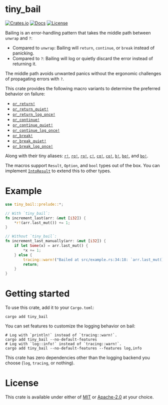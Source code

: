 # tiny_bail

[![Crates.io](https://img.shields.io/crates/v/tiny_bail.svg?style=for-the-badge)](https://crates.io/crates/tiny_bail)
[![Docs](https://img.shields.io/docsrs/tiny_bail/latest?style=for-the-badge)](https://docs.rs/tiny_bail/latest/tiny_bail/)
[![License](https://img.shields.io/badge/license-MIT%2FApache-blue.svg?style=for-the-badge)](https://github.com/benfrankel/tiny_bail)

Bailing is an error-handling pattern that takes the middle path between `unwrap` and `?`:
- Compared to `unwrap`: Bailing will `return`, `continue`, or `break` instead of panicking.
- Compared to `?`: Bailing will log or quietly discard the error instead of returning it.

The middle path avoids unwanted panics without the ergonomic challenges of propagating errors with `?`.

This crate provides the following macro variants to determine the preferred behavior on failure:
- [`or_return!`](https://docs.rs/tiny_bail/latest/tiny_bail/macro.or_return.html)
- [`or_return_quiet!`](https://docs.rs/tiny_bail/latest/tiny_bail/macro.or_return_quiet.html)
- [`or_return_log_once!`](https://docs.rs/tiny_bail/latest/tiny_bail/macro.or_return_log_once.html)
- [`or_continue!`](https://docs.rs/tiny_bail/latest/tiny_bail/macro.or_continue.html)
- [`or_continue_quiet!`](https://docs.rs/tiny_bail/latest/tiny_bail/macro.or_continue_quiet.html)
- [`or_continue_log_once!`](https://docs.rs/tiny_bail/latest/tiny_bail/macro.or_continue_log_once.html)
- [`or_break!`](https://docs.rs/tiny_bail/latest/tiny_bail/macro.or_break.html)
- [`or_break_quiet!`](https://docs.rs/tiny_bail/latest/tiny_bail/macro.or_break_quiet.html)
- [`or_break_log_once!`](https://docs.rs/tiny_bail/latest/tiny_bail/macro.or_break_log_once.html)

Along with their tiny aliases:
[`r!`](https://docs.rs/tiny_bail/latest/tiny_bail/macro.r.html),
[`rq!`](https://docs.rs/tiny_bail/latest/tiny_bail/macro.rq.html),
[`ro!`](https://docs.rs/tiny_bail/latest/tiny_bail/macro.ro.html),
[`c!`](https://docs.rs/tiny_bail/latest/tiny_bail/macro.c.html),
[`cq!`](https://docs.rs/tiny_bail/latest/tiny_bail/macro.cq.html),
[`co!`](https://docs.rs/tiny_bail/latest/tiny_bail/macro.co.html),
[`b!`](https://docs.rs/tiny_bail/latest/tiny_bail/macro.b.html),
[`bq!`](https://docs.rs/tiny_bail/latest/tiny_bail/macro.bq.html), and
[`bo!`](https://docs.rs/tiny_bail/latest/tiny_bail/macro.bo.html).

The macros support `Result`, `Option`, and `bool` types out of the box. You can implement
[`IntoResult`](https://docs.rs/tiny_bail/latest/tiny_bail/trait.IntoResult.html) to extend this to other types.

# Example

```rust
use tiny_bail::prelude::*;

// With `tiny_bail`:
fn increment_last(arr: &mut [i32]) {
    *r!(arr.last_mut()) += 1;
}

// Without `tiny_bail`:
fn increment_last_manually(arr: &mut [i32]) {
    if let Some(x) = arr.last_mut() {
        *x += 1;
    } else {
        tracing::warn!("Bailed at src/example.rs:34:18: `arr.last_mut()` is `None`");
        return;
    }
}
```

# Getting started

To use this crate, add it to your `Cargo.toml`:

```shell
cargo add tiny_bail
```

You can set features to customize the logging behavior on bail:

```shell
# Log with `println!` instead of `tracing::warn!`.
cargo add tiny_bail --no-default-features
# Log with `log::info!` instead of `tracing::warn!`.
cargo add tiny_bail --no-default-features --features log,info
```

This crate has zero dependencies other than the logging backend you choose (`log`, `tracing`, or nothing).

# License

This crate is available under either of [MIT](LICENSE-MIT) or [Apache-2.0](LICENSE-Apache-2.0) at your choice.
